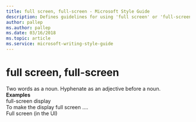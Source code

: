 ```yaml
---
title: full screen, full-screen - Microsoft Style Guide
description: Defines guidelines for using 'full screen' or 'full-screen' in Microsoft documents, and provides examples.
author: pallep
ms.author: pallep
ms.date: 03/16/2018
ms.topic: article
ms.service: microsoft-writing-style-guide
---
```


# full screen, full-screen

Two words as a noun. Hyphenate as an adjective before a noun.  
**Examples**  
full-screen display   
To make the display full screen ….  
Full screen (in the UI)
